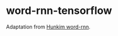 # word-rnn-tensorflow

Adaptation from [Hunkim word-rnn](https://github.com/hunkim/word-rnn-tensorflow).

